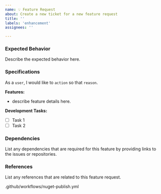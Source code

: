 ```yaml
---
name: 💡 Feature Request
about: Create a new ticket for a new feature request
title: ''
labels: 'enhancement'
assignees: ''

---
```


### Expected Behavior
Describe the expected behavior here.

### Specifications
As a `user`, I would like to `action` so that `reason`.

**Features:**
- describe feature details here.

**Development Tasks:**
- [ ] Task 1
- [ ] Task 2

### Dependencies
List any dependencies that are required for this feature by providing links to the issues or repositories.

### References
List any references that are related to this feature request.

.github/workflows/nuget-publish.yml